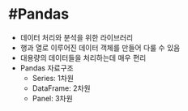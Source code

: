 #Pandas
=======

* 데이터 처리와 분석을 위한 라이브러리
* 행과 열로 이루어진 데이터 객체를 만들어 다룰 수 있음
* 대용량의 데이터들을 처리하는데 매우 편리
* Pandas 자료구조
  * Series: 1차원
  * DataFrame: 2차원
  * Panel: 3차원
